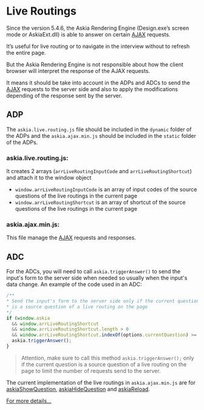 # Live Routings

Since the version 5.4.6, the Askia Rendering Engine (Design.exe’s screen mode or AskiaExt.dll) is able to answer on certain [AJAX](https://github.com/AskiaADX/ADXStudio/wiki/Javascript-Ajax-Events) requests.

It’s useful for live routing or to navigate in the interview without to refresh the entire page.

But the Askia Rendering Engine is not responsible about how the client browser will interpret the response of the AJAX requests.

It means it should be take into account in the ADPs and ADCs to send the [AJAX](https://github.com/AskiaADX/ADXStudio/wiki/Javascript-Ajax-Events) requests to the server side and also to apply the modifications depending of the response sent by the server.

## ADP

The `askia.live.routing.js` file should be included in the `dynamic` folder of the ADPs and the `askia.ajax.min.js` should be included in the `static` folder of the ADPs.

### askia.live.routing.js:  
It creates 2 arrays (`arrLiveRoutingInputCode` and `arrLiveRoutingShortcut`) and attach it to the window object

* `window.arrLiveRoutingInputCode` is an array of input codes of the source questions of the live routings in the current page
* `window.arrLiveRoutingShortcut` is an array of shortcut of the source questions of the live routings in the current page

### askia.ajax.min.js:
This file manage the [AJAX](https://github.com/AskiaADX/ADXStudio/wiki/Javascript-Ajax-Events) requests and responses.

## ADC
For the ADCs, you will need to call `askia.triggerAnswer()` to send the input's form to the server side when needed so usually when the input's data change. An example of the code used in an ADC:

```javascript
/**
* Send the input's form to the server side only if the current question
* is a source question of a live routing on the page
*/
if (window.askia 
  && window.arrLiveRoutingShortcut 
  && window.arrLiveRoutingShortcut.length > 0
  && window.arrLiveRoutingShortcut.indexOf(options.currentQuestion) >= 0) {
  askia.triggerAnswer();
}
```

> Attention, make sure to call this method `askia.triggerAnswer();` only if the current question is a source question of a live routing on the page to limit the number of requests send to the server.

The current implementation of the live routings in `askia.ajax.min.js` are for [askiaShowQuestion](https://github.com/AskiaADX/ADXStudio/wiki/Javascript-Ajax-Events#askiashowquestion), [askiaHideQuestion](https://github.com/AskiaADX/ADXStudio/wiki/Javascript-Ajax-Events#askiahidequestion) and [askiaReload](https://github.com/AskiaADX/ADXStudio/wiki/Javascript-Ajax-Events#askiareload).

[For more details...](https://github.com/AskiaADX/ADXStudio/wiki/Javascript-Ajax-Events)
